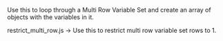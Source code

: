 Use this to loop through a Multi Row Variable Set and create an array of objects with the variables in it.


restrict_multi_row.js -> Use this to restrict multi row variable set rows to 1.
